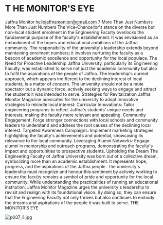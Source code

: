 # T HE MONITOR'S EYE

Jaffna Monitor
hellojaffnamonitor@gmail.com
7
More Than Just Numbers
More Than Just Numbers
The Vice-Chancellor's stance on the diverse but 
non-local student enrolment in the Engineering 
Faculty overlooks the fundamental purpose of 
the faculty's establishment. It was envisioned 
as an embodiment of the hopes and educational 
ambitions of the Jaffna community. The 
responsibility of the university's leadership extends 
beyond maintaining enrolment numbers; it involves 
nurturing the faculty as a beacon of academic 
excellence and opportunity for the local populace.
The Need for Proactive Leadership
Jaffna University, particularly its Engineering 
Faculty, was established to serve not just the 
academic community but also to fulfil the 
aspirations of the people of Jaffna. The leadership's 
current approach, which appears indifferent to 
the declining interest of local students, is a matter 
of concern. The university should not be a mute 
spectator but a dynamic force, actively seeking 
ways to engage and attract the students it was 
intended to serve.
Strategies for Revitalization
Jaffna Monitor Magazine advocates for the 
university to adopt innovative strategies to rekindle 
local interest:
Curricular Innovations: Tailor engineering 
programs to reflect Jaffna's students' unique needs 
and interests, making the faculty more relevant and 
appealing.
Community Engagement: Forge stronger 
connections with local schools and community 
leaders to understand and address the root causes of 
the declining local interest.
Targeted Awareness Campaigns: Implement 
marketing strategies highlighting the faculty's 
achievements and potential, showcasing its 
relevance to the local community.
Leveraging Alumni Networks: Engage alumni in 
mentorship and outreach programs, demonstrating 
the faculty's impact and opportunities to 
prospective students.
Upholding the Dream
The Engineering Faculty of Jaffna University was 
born out of a collective dream, symbolizing more 
than an academic establishment. It represents 
hope, progress, and the aspirations of the Jaffna 
people. The university's leadership must recognize 
and honour this sentiment by actively working to 
ensure the faculty remains a symbol of pride and 
opportunity for the local community.
While understanding the practicalities of running 
an educational institution, Jaffna Monitor Magazine 
urges the university's leadership to revisit and 
realign with its foundational vision. By doing so, 
they can ensure that the Engineering Faculty not 
only thrives but also continues to embody the 
dreams and aspirations of the people it was built to 
serve.
THE MONITOR'S EYE

![p007_i1.jpg](images_out/006_t_he_monitors_eye/p007_i1.jpg)

